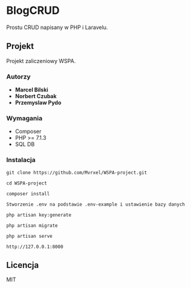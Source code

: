 # BlogCRUD

Prostu CRUD napisany w PHP i Laravelu.

## Projekt

Projekt zaliczeniowy WSPA.

### Autorzy

* **Marcel Bilski** 
* **Norbert Czubak** 
* **Przemyslaw Pydo** 

### Wymagania

* Composer
* PHP >= 7.1.3
* SQL DB

### Instalacja

```
git clone https://github.com/Mvrxel/WSPA-project.git
```

```
cd WSPA-project
```

```
composer install
```

```
Stworzenie .env na podstawie .env-example i ustawienie bazy danych
```

```
php artisan key:generate
```

```
php artisan migrate
```

```
php artisan serve
```

```
http://127.0.0.1:8000
```


## Licencja

MIT